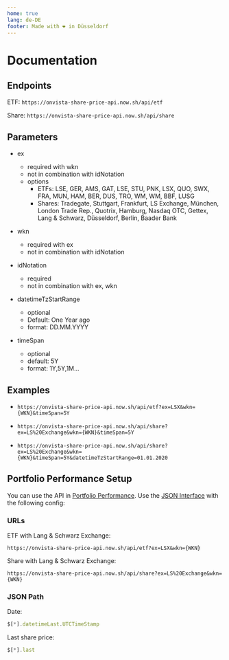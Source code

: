 ```yaml
---
home: true
lang: de-DE
footer: Made with ❤️ in Düsseldorf
---
```


# Documentation

## Endpoints

ETF: ``` https://onvista-share-price-api.now.sh/api/etf ```

Share: ``` https://onvista-share-price-api.now.sh/api/share ```

## Parameters

* ex
  * required with wkn
  * not in combination with idNotation
  * options
    * ETFs: LSE, GER, AMS, GAT, LSE, STU, PNK, LSX, QUO, SWX, FRA, MUN, HAM, BER, DUS, TRO, WM, WM, BBF, LUSG
    * Shares: Tradegate, Stuttgart, Frankfurt, LS Exchange, München, London Trade Rep., Quotrix, Hamburg, Nasdaq OTC, Gettex, Lang &amp; Schwarz, Düsseldorf, Berlin, Baader Bank

* wkn
  * required with ex
  * not in combination with idNotation
* idNotation
  * required
  * not in combination with ex, wkn
* datetimeTzStartRange
  * optional
  * Default: One Year ago
  * format: DD.MM.YYYY
* timeSpan
  * optional
  * default: 5Y
  * format: 1Y,5Y,1M...

## Examples

* ``` https://onvista-share-price-api.now.sh/api/etf?ex=LSX&wkn={WKN}&timeSpan=5Y ```

* ``` https://onvista-share-price-api.now.sh/api/share?ex=LS%20Exchange&wkn={WKN}&timeSpan=5Y ```

* ``` https://onvista-share-price-api.now.sh/api/share?ex=LS%20Exchange&wkn={WKN}&timeSpan=5Y&datetimeTzStartRange=01.01.2020 ```

## Portfolio Performance Setup

You can use the API in [Portfolio Performance](https://www.portfolio-performance.info/). Use the [JSON Interface](https://help.portfolio-performance.info/kursdaten_laden/#json) with the following config:

### URLs

ETF with Lang & Schwarz Exchange:

``` https://onvista-share-price-api.now.sh/api/etf?ex=LSX&wkn={WKN} ```

Share with Lang & Schwarz Exchange:

``` https://onvista-share-price-api.now.sh/api/share?ex=LS%20Exchange&wkn={WKN} ```

### JSON Path

Date:

```js
$[*].datetimeLast.UTCTimeStamp
```

Last share price:

```js
$[*].last
```
